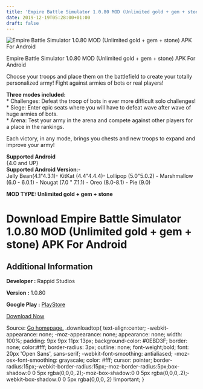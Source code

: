 ```yaml
---
title: 'Empire Battle Simulator 1.0.80 MOD (Unlimited gold + gem + stone) APK For Android'
date: 2019-12-19T05:28:00+01:00
draft: false
---
```


![Empire Battle Simulator 1.0.80 MOD (Unlimited gold + gem + stone) APK For Android](https://i2.wp.com/apkhome.net/wp-content/uploads/2019/11/Empire-Battle-Simulator.jpg "Empire Battle Simulator 1.0.80 MOD (Unlimited gold + gem + stone) APK For Android")

  

Empire Battle Simulator 1.0.80 MOD (Unlimited gold + gem + stone) APK For Android

Choose your troops and place them on the battlefield to create your totally personalized army! Fight against armies of bots or real players!

**Three modes included:**  
\* Challenges: Defeat the troop of bots in ever more difficult solo challenges!  
\* Siege: Enter epic seats where you will have to defeat wave after wave of huge armies of bots.  
\* Arena: Test your army in the arena and compete against other players for a place in the rankings.

Each victory, in any mode, brings you chests and new troops to expand and improve your army!

**Supported Android**  
{4.0 and UP}  
**Supported Android Version**:-  
Jelly Bean(4.1"4.3.1)- KitKat (4.4"4.4.4)- Lollipop (5.0"5.0.2) - Marshmallow (6.0 - 6.0.1) - Nougat (7.0 " 7.1.1) - Oreo (8.0-8.1) - Pie (9.0)

**MOD TYPE: Unlimited gold + gem + stone**

Download Empire Battle Simulator 1.0.80 MOD (Unlimited gold + gem + stone) APK For Android
==========================================================================================

Additional Information
----------------------

**Developer :** Rappid Studios

**Version :** 1.0.80

**Google Play :** [PlayStore](https://play.google.com/store/apps/details?id=com.rappidstudios.simulatorbattleroyale)

  

[Download Now](https://store4app.co/post/empire-battle-simulator-1-0-80-mod-unlimited-gold-gem-stone-apk-for-android_1574435031)

  
Source: [Go homepage.](https://store4app.co/post/empire-battle-simulator-1-0-80-mod-unlimited-gold-gem-stone-apk-for-android_1574435031) .downloadtop{ text-align:center; -webkit-appearance: none; -moz-appearance: none; appearance: none; width: 100%; padding: 9px 9px 11px 13px; background-color: #0EBD3F; border: none; color:#fff; border-radius: 3px; outline: none; font-weight;bold; font: 20px 'Open Sans', sans-serif; -webkit-font-smoothing: antialiased; -moz-osx-font-smoothing: grayscale; color: #fff; cursor: pointer; border-radius:15px;-webkit-border-radius:15px;-moz-border-radius:5px;box-shadow:0 0 5px rgba(0,0,0,.2);-moz-box-shadow:0 0 5px rgba(0,0,0,.2);-webkit-box-shadow:0 0 5px rgba(0,0,0,.2) !important; }